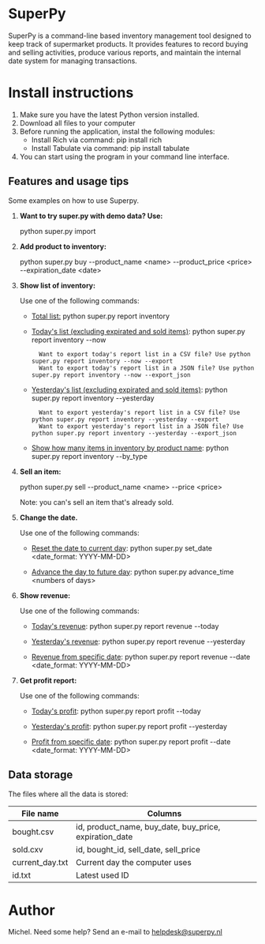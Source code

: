 # SuperPy
SuperPy is a command-line based inventory management tool designed to keep track of supermarket products. It provides features to record buying and selling activities, produce various reports, and maintain the internal date system for managing transactions.

# Install instructions

1. Make sure you have the latest Python version installed.
2. Download all files to your computer
3. Before running the application, instal the following modules:
    * Install Rich via command: pip install rich
    * Install Tabulate via command: pip install tabulate
4. You can start using the program in your command line interface.

## Features and usage tips
Some examples on how to use Superpy.
1. **Want to try super.py with demo data? Use:**

    python super.py import

2. **Add product to inventory:**

    python super.py buy --product_name \<name> --product_price \<price> --expiration_date \<date>

3. **Show list of inventory:**

    Use one of the following commands:

    * <u>Total list:</u> python super.py report inventory
    
    * <u>Today's list (excluding expirated and sold items)</u>: python super.py report inventory --now
    
            Want to export today's report list in a CSV file? Use python super.py report inventory --now --export
            Want to export today's report list in a JSON file? Use python super.py report inventory --now --export_json 

    * <u>Yesterday's list (excluding expirated and sold items)</u>: python super.py report inventory --yesterday
            
            Want to export yesterday's report list in a CSV file? Use python super.py report inventory --yesterday --export
            Want to export yesterday's report list in a JSON file? Use python super.py report inventory --yesterday --export_json

    * <u>Show how many items in inventory by product name</u>: python super.py report inventory --by_type

4. **Sell an item:**

    python super.py sell --product_name \<name> --price \<price>

    Note: you can's sell an item that's already sold.

5. **Change the date.**
    
    Use one of the following commands:

    * <u>Reset the date to current day</u>: python super.py set_date \<date_format: YYYY-MM-DD>
    
    * <u>Advance the day to future day</u>: python super.py advance_time \<numbers of days>

6. **Show revenue:**
    
    Use one of the following commands:

    * <u>Today's revenue</u>: python super.py report revenue --today

    * <u>Yesterday's revenue</u>: python super.py report revenue --yesterday

    * <u>Revenue from specific date</u>: python super.py report revenue --date \<date_format: YYYY-MM-DD>

7. **Get profit report:**
    
    Use one of the following commands:

    * <u>Today's profit</u>: python super.py report profit --today

    * <u>Yesterday's profit</u>: python super.py report profit --yesterday

    * <u>Profit from specific date</u>: python super.py report profit --date \<date_format: YYYY-MM-DD>

## Data storage
The files where all the data is stored:

| File name | Columns |
| ----------- | ----------- |
| bought.csv | id, product_name, buy_date, buy_price, expiration_date |
| sold.cxv | id, bought_id, sell_date, sell_price |
| current_day.txt | Current day the computer uses |
| id.txt | Latest used ID |

# Author
Michel. Need some help? Send an e-mail to helpdesk@superpy.nl
